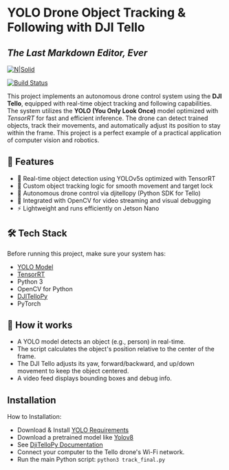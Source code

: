 # YOLO Drone Object Tracking & Following with DJI Tello
## _The Last Markdown Editor, Ever_

[![N|Solid](https://cldup.com/dTxpPi9lDf.thumb.png)](https://nodesource.com/products/nsolid)

[![Build Status](https://travis-ci.org/joemccann/dillinger.svg?branch=master)](https://github.com/shidqicate)

This project implements an autonomous drone control system using the **DJI Tello**, equipped with real-time object tracking and following capabilities. The system utilizes the **YOLO (You Only Look Once)** model optimized with *TensorRT* for fast and efficient inference. The drone can detect trained objects, track their movements, and automatically adjust its position to stay within the frame. This project is a perfect example of a practical application of computer vision and robotics.

## 🎯 Features
- 🎯 Real-time object detection using YOLOv5s optimized with TensorRT
- 🧠 Custom object tracking logic for smooth movement and target lock
- 🤖 Autonomous drone control via djitellopy (Python SDK for Tello)
- 🧩 Integrated with OpenCV for video streaming and visual debugging
- ⚡ Lightweight and runs efficiently on Jetson Nano

## 🛠 ️Tech Stack
Before running this project, make sure your system has:

- [YOLO Model](https://docs.ultralytics.com/)
- [TensorRT](https://developer.nvidia.com/tensorrt)
- Python 3
- OpenCV for Python
- [DJITelloPy](https://github.com/damiafuentes/DJITelloPy)
- PyTorch


## 📸 How it works
- A YOLO model detects an object (e.g., person) in real-time.
- The script calculates the object's position relative to the center of the frame.
- The DJI Tello adjusts its yaw, forward/backward, and up/down movement to keep the object centered.
- A video feed displays bounding boxes and debug info.

## Installation
How to Installation:

- Download & Install [YOLO Requirements](https://docs.ultralytics.com/)
- Download a pretrained model like  [Yolov8](https://docs.ultralytics.com/models/yolov8/)
- See [DjiTelloPy Documentation](https://djitellopy.readthedocs.io/en/latest/tello/)
- Connect your computer to the Tello drone's Wi-Fi network.
- Run the main Python script:
 ```python3 track_final.py```
